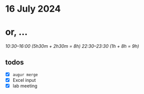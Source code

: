 # 16 July 2024
# or, …

_10:30–16:00 (5h30m + 2h30m = 8h)_
_22:30–23:30 (1h + 8h = 9h)_

## todos

- [x] `augur merge`
- [x] Excel input
- [x] lab meeting
